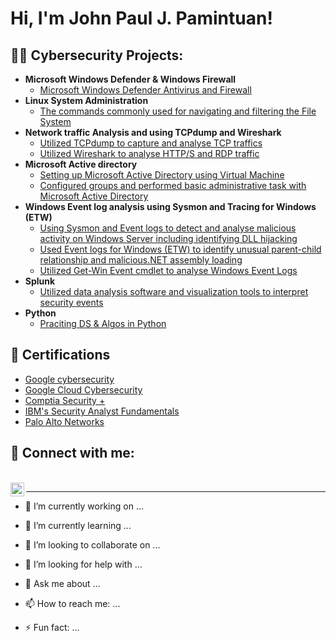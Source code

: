 <h1>Hi, I'm John Paul J. Pamintuan!

<h2>👨‍💻 Cybersecurity Projects:</h2>

- <b>Microsoft Windows Defender & Windows Firewall</b>
  - [Microsoft Windows Defender Antivirus and Firewall](https://github.com/JohnSpace2/Microsoft-Windows-Defender-Windows-Firewall/blob/main/README.md)
- <b>Linux System Administration</b>
  - [The commands commonly used for navigating and filtering the File System](https://github.com/JohnSpace2/Navigate-and-manage-the-file-system-using-Linux-commands-via-the-Bash-shell/blob/main/README.md) 
- <b>Network traffic Analysis and using TCPdump and Wireshark</b>
  - [Utilized TCPdump to capture and analyse TCP traffics](https://github.com/JohnPaulPamintuan/TCPdump/blob/main/README.md)
  - [Utilized Wireshark to analyse HTTP/S and RDP traffic](https://github.com/JohnPaulPamintuan/Wireshark/blob/main/README.md)
- <b>Microsoft Active directory</b>
  - [Setting up Microsoft Active Directory using Virtual Machine](https://github.com/JohnPaulPamintuan/Setting-up-Active-directory)
  - [Configured groups and performed basic administrative task with Microsoft Active Directory](1)
- <b>Windows Event log analysis using Sysmon and Tracing for Windows (ETW)</b>
  - [Using Sysmon and Event logs to detect and analyse malicious activity on Windows Server
including identifying DLL hijacking](1)
   - [Used Event logs for Windows (ETW) to identify unusual parent-child relationship
and malicious.NET assembly loading](1)
   - [Utilized Get-Win Event cmdlet to analyse Windows Event Logs](1)
- <b>Splunk</b>
  - [Utilized data analysis software and visualization tools to interpret security events](1)      
- <b>Python</b>
  - [Praciting DS & Algos in Python](1)
 
    
<h2>🏅 Certifications </h2>

- [Google cybersecurity](https://www.youtube.com/watch?v=a83ASGn_V_s)
- [Google Cloud Cybersecurity](https://www.youtube.com/watch?v=uHy3oM7NnoU)
- [Comptia Security +](https://www.youtube.com/watch?v=N-L9hklSlNk)
- [IBM's Security Analyst Fundamentals](https://www.youtube.com/watch?v=OfvdQeh79s0)
- [Palo Alto Networks](https://www.youtube.com/watch?v=E2MwRWxDBkA)


<h2> 🤳 Connect with me:</h2>
</br><img align="left" alt="JoshMadakor | LinkedIn" width="22px" src="https://cdn.jsdelivr.net/npm/simple-icons@v3/icons/linkedin.svg" />

[linkedin]: https://linkedin.com/in/johnpaulpamintuan/</br>




-------------------------------------------------
- 🔭 I’m currently working on ...
- 🌱 I’m currently learning ...
- 👯 I’m looking to collaborate on ...
- 🤔 I’m looking for help with ...
- 💬 Ask me about ...
- 📫 How to reach me: ...

- ⚡ Fun fact: ...

